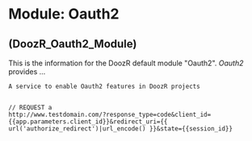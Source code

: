 # Module: Oauth2
## (DoozR\_Oauth2\_Module)
This is the information for the DoozR default module "Oauth2". *Oauth2* provides ...

    A service to enable Oauth2 features in DoozR projects


    // REQUEST a 
    http://www.testdomain.com/?response_type=code&client_id={{app.parameters.client_id}}&redirect_uri={{ url('authorize_redirect')|url_encode() }}&state={{session_id}}
